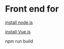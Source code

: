 # Front end for 

[install node.js](https://nodejs.org/en/learn/getting-started/how-to-install-nodejs)

[install Vue.js](https://vuejs.org/guide/quick-start)

npm run build
